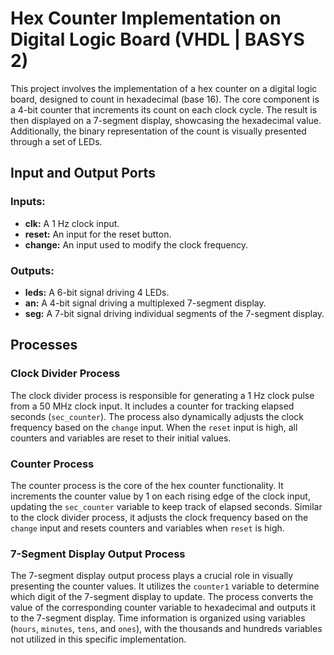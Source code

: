 # Hex Counter Implementation on Digital Logic Board (VHDL | BASYS 2)

This project involves the implementation of a hex counter on a digital logic board, designed to count in hexadecimal (base 16). The core component is a 4-bit counter that increments its count on each clock cycle. The result is then displayed on a 7-segment display, showcasing the hexadecimal value. Additionally, the binary representation of the count is visually presented through a set of LEDs.

## Input and Output Ports

### Inputs:

- **clk:** A 1 Hz clock input.
- **reset:** An input for the reset button.
- **change:** An input used to modify the clock frequency.

### Outputs:

- **leds:** A 6-bit signal driving 4 LEDs.
- **an:** A 4-bit signal driving a multiplexed 7-segment display.
- **seg:** A 7-bit signal driving individual segments of the 7-segment display.

## Processes

### Clock Divider Process

The clock divider process is responsible for generating a 1 Hz clock pulse from a 50 MHz clock input. It includes a counter for tracking elapsed seconds (`sec_counter`). The process also dynamically adjusts the clock frequency based on the `change` input. When the `reset` input is high, all counters and variables are reset to their initial values.

### Counter Process

The counter process is the core of the hex counter functionality. It increments the counter value by 1 on each rising edge of the clock input, updating the `sec_counter` variable to keep track of elapsed seconds. Similar to the clock divider process, it adjusts the clock frequency based on the `change` input and resets counters and variables when `reset` is high.

### 7-Segment Display Output Process

The 7-segment display output process plays a crucial role in visually presenting the counter values. It utilizes the `counter1` variable to determine which digit of the 7-segment display to update. The process converts the value of the corresponding counter variable to hexadecimal and outputs it to the 7-segment display. Time information is organized using variables (`hours`, `minutes`, `tens`, and `ones`), with the thousands and hundreds variables not utilized in this specific implementation.
